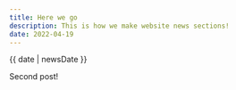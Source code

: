 ```yaml
---
title: Here we go
description: This is how we make website news sections!
date: 2022-04-19
---
```


{{ date | newsDate }}

Second post!

